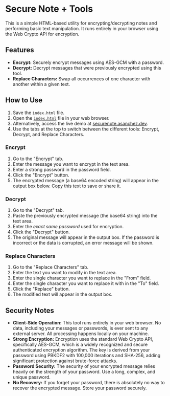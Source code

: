 # Secure Note + Tools

This is a simple HTML-based utility for encrypting/decrypting notes and performing basic text manipulation. It runs entirely in your browser using the Web Crypto API for encryption.

## Features

*   **Encrypt:** Securely encrypt messages using AES-GCM with a password.
*   **Decrypt:** Decrypt messages that were previously encrypted using this tool.
*   **Replace Characters:** Swap all occurrences of one character with another within a given text.

## How to Use

1.  Save the `index.html` file.
2.  Open the [`index.html`](index.html) file in your web browser.
3.  Alternatively, access the live demo at [securenote.asanchez.dev](https://securenote.asanchez.dev).
4.  Use the tabs at the top to switch between the different tools: Encrypt, Decrypt, and Replace Characters.

### Encrypt

1.  Go to the "Encrypt" tab.
2.  Enter the message you want to encrypt in the text area.
3.  Enter a strong password in the password field.
4.  Click the "Encrypt" button.
5.  The encrypted message (a base64 encoded string) will appear in the output box below. Copy this text to save or share it.

### Decrypt

1.  Go to the "Decrypt" tab.
2.  Paste the previously encrypted message (the base64 string) into the text area.
3.  Enter the *exact same password* used for encryption.
4.  Click the "Decrypt" button.
5.  The original message will appear in the output box. If the password is incorrect or the data is corrupted, an error message will be shown.

### Replace Characters

1.  Go to the "Replace Characters" tab.
2.  Enter the text you want to modify in the text area.
3.  Enter the single character you want to replace in the "From" field.
4.  Enter the single character you want to replace it with in the "To" field.
5.  Click the "Replace" button.
6.  The modified text will appear in the output box.


## Security Notes

*   **Client-Side Operation:** This tool runs entirely in your web browser. No data, including your messages or passwords, is ever sent to any external server. All processing happens locally on your machine.
*   **Strong Encryption:** Encryption uses the standard Web Crypto API, specifically AES-GCM, which is a widely recognized and secure authenticated encryption algorithm. The key is derived from your password using PBKDF2 with 100,000 iterations and SHA-256, adding significant protection against brute-force attacks.
*   **Password Security:** The security of your encrypted message relies heavily on the strength of your password. Use a long, complex, and unique password.
*   **No Recovery:** If you forget your password, there is absolutely no way to recover the encrypted message. Store your password securely.